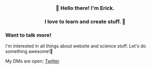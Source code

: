 <h3 align="center">👋 Hello there! I'm Erick.</h3>
<h3 align="center">I love to learn and create stuff. 🌌</h3>


### Want to talk more!

I'm interested in all things about website and science stuff. Let's do something awesome!🚀

My DMs are open: [Twitter](https://twitter.com/erhilds)

